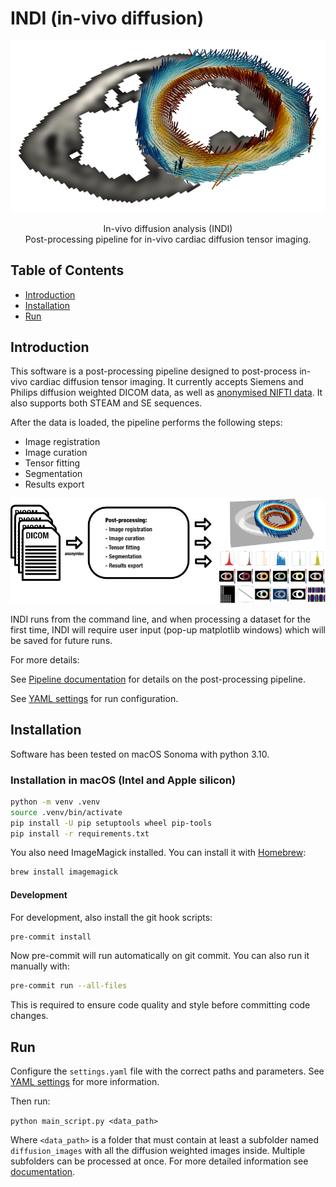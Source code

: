 # INDI (in-vivo diffusion)

<p align="center">
<img src="assets/images/sa_e1_small.png">
</p>

<p align="center">
In-vivo diffusion analysis (INDI)<br>
Post-processing pipeline for in-vivo cardiac diffusion tensor imaging.
</p>

## Table of Contents

- [Introduction](#introduction)
- [Installation](#installation)
- [Run](#run)

## Introduction

This software is a post-processing pipeline designed to post-process in-vivo cardiac diffusion tensor imaging.
It currently accepts Siemens and Philips diffusion weighted DICOM data, as well as [anonymised NIFTI data](https://github.com/ImperialCollegeLondon/cdti_data_export). It also supports both STEAM and SE sequences.

After the data is loaded, the pipeline performs the following steps:

- Image registration
- Image curation
- Tensor fitting
- Segmentation
- Results export

![alt text](assets/images/summary_figure.png)

INDI runs from the command line, and when processing a dataset for the first time, INDI will require user input (pop-up matplotlib windows) which will be saved for future runs.

For more details:

See [Pipeline documentation](docs/Pipeline.md) for details on the post-processing pipeline.

See [YAML settings](docs/YAML_settings.md) for run configuration.

## Installation

Software has been tested on macOS Sonoma with python 3.10.

### Installation in macOS (Intel and Apple silicon)

```bash
python -m venv .venv
source .venv/bin/activate
pip install -U pip setuptools wheel pip-tools
pip install -r requirements.txt
```

You also need ImageMagick installed. You can install it with [Homebrew](https://brew.sh/):

```bash
brew install imagemagick
```

#### Development

For development, also install the git hook scripts:

```bash
pre-commit install
```

Now pre-commit will run automatically on git commit. You can also run it manually with:

```bash
pre-commit run --all-files
```

This is required to ensure code quality and style before committing code changes.

## Run

Configure the `settings.yaml` file with the correct paths and parameters.
See [YAML settings](docs/YAML_settings.md) for more information.

Then run:

```python main_script.py <data_path>```

Where `<data_path>` is a folder that must contain at least a subfolder named `diffusion_images` with all the diffusion weighted images inside. Multiple subfolders can be processed at once. For more detailed information see [documentation](docs/documentation.md).
